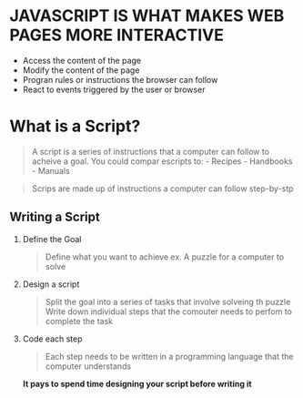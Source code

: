 # JAVASCRIPT IS WHAT MAKES WEB PAGES MORE INTERACTIVE

- Access the content of the page
- Modify the content of the page
- Progran rules or instructions the browser can follow
- React to events triggered by the user or browser

# What is a Script?
  > A script is a series of instructions that a computer can follow to acheive a goal. You could compar escripts to:
    - Recipes
    - Handbooks
    - Manuals
 
  > Scrips are made up of instructions a computer can follow step-by-stp

## Writing a Script
   1. Define the Goal
      > Define what you want to achieve
      > ex. A puzzle for a computer to solve
   2. Design a script
      > Split the goal into a series of tasks that involve solveing th puzzle
      > Write down individual steps that the comouter needs to perfom to complete the task
   3. Code each step
      > Each step needs to be written in a programming language that the computer understands

      **It pays to spend time designing your script before writing it**
